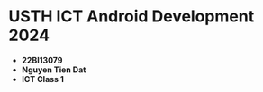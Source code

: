 USTH ICT Android Development 2024
========================================

* **22BI13079**
* **Nguyen Tien Dat**
* **ICT Class 1**
